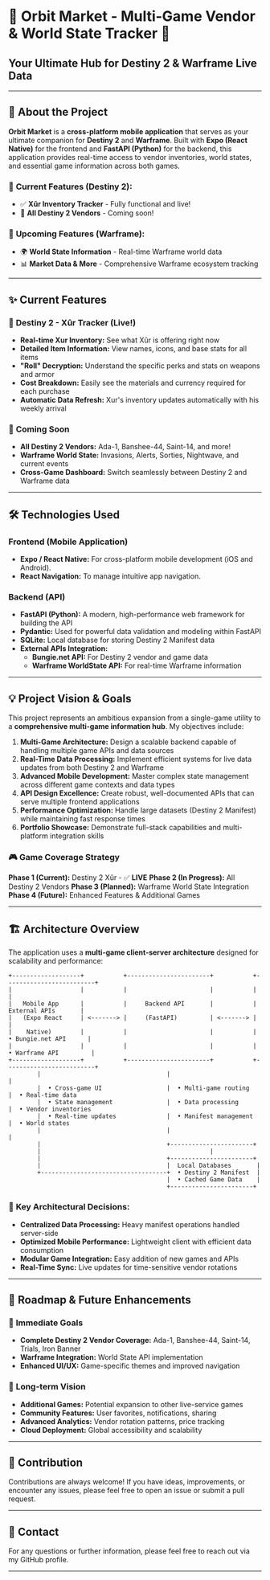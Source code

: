 # 🚀 Orbit Market - Multi-Game Vendor & World State Tracker 🌌

## Your Ultimate Hub for Destiny 2 & Warframe Live Data

----

## 🌟 About the Project

**Orbit Market** is a **cross-platform mobile application** that serves as your ultimate companion for **Destiny 2** and **Warframe**. Built with **Expo (React Native)** for the frontend and **FastAPI (Python)** for the backend, this application provides real-time access to vendor inventories, world states, and essential game information across both games.

### 🎯 **Current Features (Destiny 2):**

- ✅ **Xûr Inventory Tracker** - Fully functional and live!
- 🔧 **All Destiny 2 Vendors** - Coming soon!

### 🌟 **Upcoming Features (Warframe):**

- 🌍 **World State Information** - Real-time Warframe world data
- 📊 **Market Data & More** - Comprehensive Warframe ecosystem tracking

----

## ✨ Current Features

### 🔮 **Destiny 2 - Xûr Tracker (Live!)**

- **Real-time Xur Inventory:** See what Xûr is offering right now
- **Detailed Item Information:** View names, icons, and base stats for all items
- **"Roll" Decryption:** Understand the specific perks and stats on weapons and armor
- **Cost Breakdown:** Easily see the materials and currency required for each purchase
- **Automatic Data Refresh:** Xur's inventory updates automatically with his weekly arrival

### 🚀 **Coming Soon**

- **All Destiny 2 Vendors:** Ada-1, Banshee-44, Saint-14, and more!
- **Warframe World State:** Invasions, Alerts, Sorties, Nightwave, and current events
- **Cross-Game Dashboard:** Switch seamlessly between Destiny 2 and Warframe data

----

## 🛠️ Technologies Used

### Frontend (Mobile Application)

- **Expo / React Native:** For cross-platform mobile development (iOS and Android).
- **React Navigation:** To manage intuitive app navigation.

### Backend (API)

- **FastAPI (Python):** A modern, high-performance web framework for building the API
- **Pydantic:** Used for powerful data validation and modeling within FastAPI
- **SQLite:** Local database for storing Destiny 2 Manifest data
- **External APIs Integration:**
  - **Bungie.net API:** For Destiny 2 vendor and game data
  - **Warframe WorldState API:** For real-time Warframe information

----

## 💡 Project Vision & Goals

This project represents an ambitious expansion from a single-game utility to a **comprehensive multi-game information hub**. My objectives include:

1. **Multi-Game Architecture:** Design a scalable backend capable of handling multiple game APIs and data sources
2. **Real-Time Data Processing:** Implement efficient systems for live data updates from both Destiny 2 and Warframe
3. **Advanced Mobile Development:** Master complex state management across different game contexts and data types
4. **API Design Excellence:** Create robust, well-documented APIs that can serve multiple frontend applications
5. **Performance Optimization:** Handle large datasets (Destiny 2 Manifest) while maintaining fast response times
6. **Portfolio Showcase:** Demonstrate full-stack capabilities and multi-platform integration skills

### 🎮 **Game Coverage Strategy**

**Phase 1 (Current):** Destiny 2 Xûr - ✅ **LIVE**
**Phase 2 (In Progress):** All Destiny 2 Vendors
**Phase 3 (Planned):** Warframe World State Integration
**Phase 4 (Future):** Enhanced Features & Additional Games

----

## 🏗️ Architecture Overview

The application uses a **multi-game client-server architecture** designed for scalability and performance:

```text
+-------------------+           +-----------------------+           +-------------------------+
|                   |           |                       |           |                         |
|   Mobile App      |           |     Backend API       |           |     External APIs       |
|   (Expo React     | <-------> |     (FastAPI)         | <-------> |                         |
|    Native)        |           |                       |           |  • Bungie.net API      |
|                   |           |                       |           |  • Warframe API         |
+-------------------+           +-----------------------+           +-------------------------+
        |                                   |                                   |
        |  • Cross-game UI                  |  • Multi-game routing             |  • Real-time data
        |  • State management               |  • Data processing                |  • Vendor inventories
        |  • Real-time updates              |  • Manifest management            |  • World states
        |                                   |                                   |
        |                                   +-----------------------+
        |                                               |
        |                                   +-----------------------+
        |                                   |  Local Databases       |
        +-----------------------------------+  • Destiny 2 Manifest  |
                                            |  • Cached Game Data    |
                                            +-----------------------+
```

### 🔧 **Key Architectural Decisions:**

- **Centralized Data Processing:** Heavy manifest operations handled server-side
- **Optimized Mobile Performance:** Lightweight client with efficient data consumption
- **Modular Game Integration:** Easy addition of new games and APIs
- **Real-Time Sync:** Live updates for time-sensitive vendor rotations

----

## 🔮 Roadmap & Future Enhancements

### 🎯 **Immediate Goals**

- **Complete Destiny 2 Vendor Coverage:** Ada-1, Banshee-44, Saint-14, Trials, Iron Banner
- **Warframe Integration:** World State API implementation
- **Enhanced UI/UX:** Game-specific themes and improved navigation

### 🚀 **Long-term Vision**

- **Additional Games:** Potential expansion to other live-service games
- **Community Features:** User favorites, notifications, sharing
- **Advanced Analytics:** Vendor rotation patterns, price tracking
- **Cloud Deployment:** Global accessibility and scalability 

----

## 🤝 Contribution

Contributions are always welcome\! If you have ideas, improvements, or encounter any issues, please feel free to open an issue or submit a pull request.

----

## 📧 Contact

For any questions or further information, please feel free to reach out via my GitHub profile.

----
